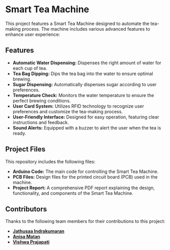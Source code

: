 # Smart Tea Machine

This project features a Smart Tea Machine designed to automate the tea-making process. The machine includes various advanced features to enhance user experience:

## Features

- **Automatic Water Dispensing:** Dispenses the right amount of water for each cup of tea.
- **Tea Bag Dipping:** Dips the tea bag into the water to ensure optimal brewing.
- **Sugar Dispensing:** Automatically dispenses sugar according to user preferences.
- **Temperature Check:** Monitors the water temperature to ensure the perfect brewing conditions.
- **User Card System:** Utilizes RFID technology to recognize user preferences and customize the tea-making process.
- **User-Friendly Interface:** Designed for easy operation, featuring clear instructions and feedback.
- **Sound Alerts:** Equipped with a buzzer to alert the user when the tea is ready.

## Project Files

This repository includes the following files:

- **Arduino Code:** The main code for controlling the Smart Tea Machine.
- **PCB Files:** Design files for the printed circuit board (PCB) used in the machine.
- **Project Report:** A comprehensive PDF report explaining the design, functionality, and components of the Smart Tea Machine.

## Contributors

Thanks to the following team members for their contributions to this project:

- **[Jathusaa Indrakumaran](https://github.com/yourusername)** 
- **[Anisa Matan](https://github.com/Anisa-M1)** 
- **[Vishwa Prajapati](https://github.com/vishwapraja)** 


